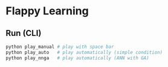 # Flappy Learning

## Run (CLI)

~~~sh
python play_manual # play with space bar
python play_auto   # play automatically (simple condition)
python play_nnga   # play automatically (ANN with GA)
~~~
